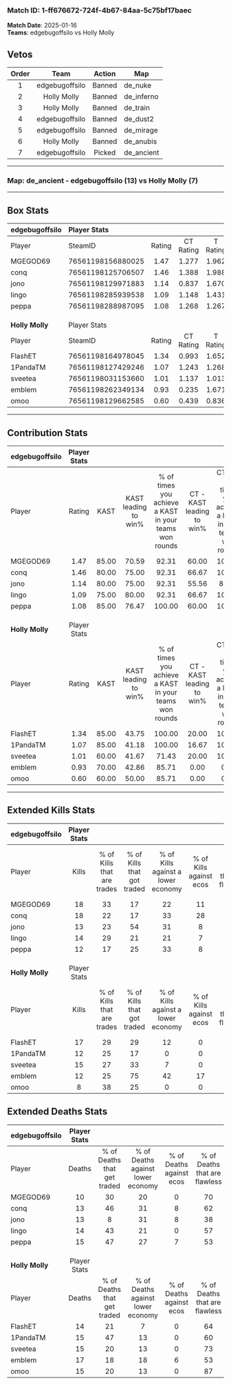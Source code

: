 ### Match ID: 1-ff676672-724f-4b67-84aa-5c75bf17baec  
**Match Date**: 2025-01-16  
**Teams**: edgebugoffsilo vs Holly Molly  

## Vetos  

| Order | Team | Action | Map |
| :---: | :--: | :----: | --- |
| 1 | edgebugoffsilo | Banned | de_nuke |
| 2 | Holly Molly | Banned | de_inferno |
| 3 | Holly Molly | Banned | de_train |
| 4 | edgebugoffsilo | Banned | de_dust2 |
| 5 | edgebugoffsilo | Banned | de_mirage |
| 6 | Holly Molly | Banned | de_anubis |
| 7 | edgebugoffsilo | Picked | de_ancient |

---  

### **Map**: de_ancient - edgebugoffsilo (13) vs Holly Molly (7)  
---  

## Box Stats  

| **edgebugoffsilo** | Player Stats      |        |           |          |       |       |       |         |        |      |     |
| :- | :- | :-: | :-: | :-: | :-: | :-: | :-: | :-: | :-: | :-: | :-: |
| Player             | SteamID           | Rating | CT Rating | T Rating | KAST  |  ADR  | Kills | Assists | Deaths | K/D  | HS% |
| MGEGOD69           | 76561198156880025 |  1.47  |   1.277   |  1.962   | 85.00 | 82.1  |  18   |    3    |   10   | 1.80 | 33  |
| conq               | 76561198125706507 |  1.46  |   1.388   |  1.988   | 80.00 | 105.9 |  18   |    9    |   13   | 1.38 | 50  |
| jono               | 76561198129971883 |  1.14  |   0.837   |  1.670   | 80.00 | 74.0  |  13   |    8    |   13   | 1.00 | 61  |
| Iingo              | 76561198285939538 |  1.09  |   1.148   |  1.431   | 75.00 | 70.2  |  14   |    5    |   14   | 1.00 | 50  |
| peppa              | 76561198288987095 |  1.08  |   1.268   |  1.267   | 85.00 | 77.9  |  12   |    6    |   15   | 0.80 | 66  |
|                    |                   |        |           |          |       |       |       |         |        |      |     |
|                    |                   |        |           |          |       |       |       |         |        |      |     |
|                    |                   |        |           |          |       |       |       |         |        |      |     |
| **Holly Molly**    | Player Stats      |        |           |          |       |       |       |         |        |      |     |
| Player             | SteamID           | Rating | CT Rating | T Rating | KAST  |  ADR  | Kills | Assists | Deaths | K/D  | HS% |
| FlashET            | 76561198164978045 |  1.34  |   0.993   |  1.652   | 85.00 | 82.3  |  17   |    6    |   14   | 1.21 | 29  |
| 1PandaTM           | 76561198127429246 |  1.07  |   1.243   |  1.268   | 85.00 | 73.6  |  12   |    6    |   15   | 0.80 | 50  |
| sveetea            | 76561198031153660 |  1.01  |   1.137   |  1.013   | 60.00 | 78.4  |  15   |    2    |   15   | 1.00 | 46  |
| emblem             | 76561198262349134 |  0.93  |   0.235   |  1.671   | 70.00 | 84.6  |  12   |    4    |   17   | 0.71 | 58  |
| omoo               | 76561198129662585 |  0.60  |   0.439   |  0.836   | 60.00 | 44.2  |   8   |    2    |   15   | 0.53 | 50  |
---  

## Contribution Stats  

| **edgebugoffsilo** | Player Stats |       |                      |                                                        |                           |                                                             |                          |                                                            |
| :- | :-: | :-: | :-: | :-: | :-: | :-: | :-: | :-: |
| Player             |    Rating    | KAST  | KAST leading to win% | % of times you achieve a KAST in your teams won rounds | CT - KAST leading to win% | CT - % of times you achieve a KAST in your teams won rounds | T - KAST leading to win% | T - % of times you achieve a KAST in your teams won rounds |
| MGEGOD69           |     1.47     | 85.00 |        70.59         |                         92.31                          |           60.00           |                           100.00                            |          85.71           |                           85.71                            |
| conq               |     1.46     | 80.00 |        75.00         |                         92.31                          |           66.67           |                           100.00                            |          85.71           |                           85.71                            |
| jono               |     1.14     | 80.00 |        75.00         |                         92.31                          |           55.56           |                            83.33                            |          100.00          |                           100.00                           |
| Iingo              |     1.09     | 75.00 |        80.00         |                         92.31                          |           66.67           |                           100.00                            |          100.00          |                           85.71                            |
| peppa              |     1.08     | 85.00 |        76.47         |                         100.00                         |           60.00           |                           100.00                            |          100.00          |                           100.00                           |
|                    |              |       |                      |                                                        |                           |                                                             |                          |                                                            |
|                    |              |       |                      |                                                        |                           |                                                             |                          |                                                            |
|                    |              |       |                      |                                                        |                           |                                                             |                          |                                                            |
| **Holly Molly**    | Player Stats |       |                      |                                                        |                           |                                                             |                          |                                                            |
| Player             |    Rating    | KAST  | KAST leading to win% | % of times you achieve a KAST in your teams won rounds | CT - KAST leading to win% | CT - % of times you achieve a KAST in your teams won rounds | T - KAST leading to win% | T - % of times you achieve a KAST in your teams won rounds |
| FlashET            |     1.34     | 85.00 |        43.75         |                         100.00                         |           20.00           |                           100.00                            |          54.55           |                           100.00                           |
| 1PandaTM           |     1.07     | 85.00 |        41.18         |                         100.00                         |           16.67           |                           100.00                            |          54.55           |                           100.00                           |
| sveetea            |     1.01     | 60.00 |        41.67         |                         71.43                          |           20.00           |                           100.00                            |          57.14           |                           66.67                            |
| emblem             |     0.93     | 70.00 |        42.86         |                         85.71                          |           0.00            |                            0.00                             |          54.55           |                           100.00                           |
| omoo               |     0.60     | 60.00 |        50.00         |                         85.71                          |           0.00            |                            0.00                             |          66.67           |                           100.00                           |
---  

## Extended Kills Stats  

| **edgebugoffsilo** | Player Stats |                            |                            |                                    |                         |                              |                                 |                                       |                    |           |
| :- | :-: | :-: | :-: | :-: | :-: | :-: | :-: | :-: | :-: | :-: |
| Player             |    Kills     | % of Kills that are trades | % of Kills that got traded | % of Kills against a lower economy | % of Kills against ecos | % of Kills that are flawless | % of Kills that are close duels | % of Kills that are assisted by flash | Pistol Round Kills | AWP Kills |
| MGEGOD69           |      18      |             33             |             17             |                 22                 |           11            |              67              |                0                |                   6                   |         6          |     2     |
| conq               |      18      |             22             |             17             |                 33                 |           28            |              72              |                6                |                  11                   |         0          |     1     |
| jono               |      13      |             23             |             54             |                 31                 |            8            |              46              |                0                |                   0                   |         0          |     4     |
| Iingo              |      14      |             29             |             21             |                 21                 |            7            |              86              |                7                |                   7                   |         1          |     2     |
| peppa              |      12      |             17             |             25             |                 33                 |            8            |              50              |                8                |                   0                   |         0          |     1     |
|                    |              |                            |                            |                                    |                         |                              |                                 |                                       |                    |           |
|                    |              |                            |                            |                                    |                         |                              |                                 |                                       |                    |           |
|                    |              |                            |                            |                                    |                         |                              |                                 |                                       |                    |           |
| **Holly Molly**    | Player Stats |                            |                            |                                    |                         |                              |                                 |                                       |                    |           |
| Player             |    Kills     | % of Kills that are trades | % of Kills that got traded | % of Kills against a lower economy | % of Kills against ecos | % of Kills that are flawless | % of Kills that are close duels | % of Kills that are assisted by flash | Pistol Round Kills | AWP Kills |
| FlashET            |      17      |             29             |             29             |                 12                 |            0            |              41              |               12                |                   6                   |         0          |     0     |
| 1PandaTM           |      12      |             25             |             17             |                 0                  |            0            |              50              |                8                |                   8                   |         0          |     1     |
| sveetea            |      15      |             27             |             33             |                 7                  |            0            |              60              |                7                |                   0                   |         0          |     2     |
| emblem             |      12      |             25             |             75             |                 42                 |           17            |              83              |                0                |                   0                   |         1          |     0     |
| omoo               |      8       |             38             |             25             |                 0                  |            0            |              63              |                0                |                  13                   |         3          |     2     |
## Extended Deaths Stats  

| **edgebugoffsilo** | Player Stats |                             |                                   |                          |                               |                            |                           |               |
| :- | :-: | :-: | :-: | :-: | :-: | :-: | :-: | :-: |
| Player             |    Deaths    | % of Deaths that get traded | % of Deaths against lower economy | % of Deaths against ecos | % of Deaths that are flawless | % of Deaths that are close | % of Deaths while blinded | Deaths to AWP |
| MGEGOD69           |      10      |             30              |                20                 |            0             |              70               |             0              |             0             |       0       |
| conq               |      13      |             46              |                31                 |            8             |              62               |             15             |             0             |       1       |
| jono               |      13      |              8              |                31                 |            8             |              38               |             0              |             0             |       1       |
| Iingo              |      14      |             43              |                21                 |            0             |              57               |             7              |            21             |       1       |
| peppa              |      15      |             47              |                27                 |            7             |              53               |             7              |             0             |       1       |
|                    |              |                             |                                   |                          |                               |                            |                           |               |
|                    |              |                             |                                   |                          |                               |                            |                           |               |
|                    |              |                             |                                   |                          |                               |                            |                           |               |
| **Holly Molly**    | Player Stats |                             |                                   |                          |                               |                            |                           |               |
| Player             |    Deaths    | % of Deaths that get traded | % of Deaths against lower economy | % of Deaths against ecos | % of Deaths that are flawless | % of Deaths that are close | % of Deaths while blinded | Deaths to AWP |
| FlashET            |      14      |             21              |                 7                 |            0             |              64               |             0              |             7             |       2       |
| 1PandaTM           |      15      |             47              |                13                 |            0             |              60               |             0              |             0             |       2       |
| sveetea            |      15      |             20              |                13                 |            0             |              73               |             13             |             7             |       2       |
| emblem             |      17      |             18              |                18                 |            6             |              53               |             6              |            12             |       0       |
| omoo               |      15      |             20              |                13                 |            0             |              87               |             0              |             0             |       1       |
